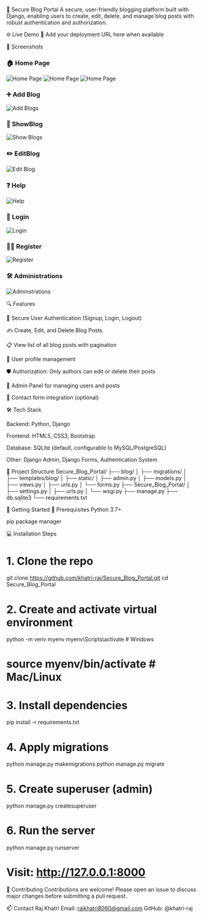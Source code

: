 🔐 Secure Blog Portal
A secure, user-friendly blogging platform built with Django, enabling users to create, edit, delete, and manage blog posts with robust authentication and authorization.

🌐 Live Demo
🔗 Add your deployment URL here when available

📸 Screenshots
### 🏠 Home Page  
![Home Page](Screenshots/Home.png)
![Home Page](Screenshots/Home2.png)
![Home Page](Screenshots/Home3.png)


### ➕ Add Blog
![Add Blogs](Screenshots/AddBLog.png)

### 📄 ShowBlog
![Show Blogs](Screenshots/ShowBlog.png)

### ✏️ EditBlog
![Edit Blog](Screenshots/EditBlog.png)

### ❓ Help
![Help](Screenshots/Help.png)

### 🔐 Login
![Login](Screenshots/Login.png)

### 🧑‍💻 Register
![Register](Screenshots/Register.png)

### 🛠️ Administrations
![Adminstrations](Screenshots/Adminstrations.png)



🔍 Features

🔐 Secure User Authentication (Signup, Login, Logout)

✍️ Create, Edit, and Delete Blog Posts

📋 View list of all blog posts with pagination

📝 User profile management

🛡️ Authorization: Only authors can edit or delete their posts

🧰 Admin Panel for managing users and posts

📨 Contact form integration (optional)



🛠️ Tech Stack

Backend: Python, Django

Frontend: HTML5, CSS3, Bootstrap

Database: SQLite (default, configurable to MySQL/PostgreSQL)

Other: Django Admin, Django Forms, Authentication System



📁 Project Structure
Secure_Blog_Portal/
├── blog/
│ ├── migrations/
│ ├── templates/blog/
│ ├── static/
│ ├── admin.py
│ ├── models.py
│ ├── views.py
│ ├── urls.py
│ └── forms.py
├── Secure_Blog_Portal/
│ ├── settings.py
│ ├── urls.py
│ └── wsgi.py
├── manage.py
├── db.sqlite3
└── requirements.txt



🚀 Getting Started
🔧 Prerequisites
Python 3.7+



pip package manager



💻 Installation Steps
# 1. Clone the repo
git clone https://github.com/khatri-raj/Secure_Blog_Portal.git
cd Secure_Blog_Portal

# 2. Create and activate virtual environment
python -m venv myenv
myenv\Scripts\activate       # Windows
# source myenv/bin/activate  # Mac/Linux

# 3. Install dependencies
pip install -r requirements.txt

# 4. Apply migrations
python manage.py makemigrations
python manage.py migrate

# 5. Create superuser (admin)
python manage.py createsuperuser

# 6. Run the server
python manage.py runserver

# Visit: http://127.0.0.1:8000
🤝 Contributing
Contributions are welcome! Please open an issue to discuss major changes before submitting a pull request.

📫 Contact
Raj Khatri
Email: rajkhatri8060@gmail.com
GitHub: @khatri-raj

